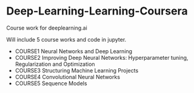 # Deep-Learning-Learning-Coursera
Course work for deeplearning.ai

Will include 5 course works and code in jupyter.

- COURSE1 Neural Networks and Deep Learning
- COURSE2 Improving Deep Neural Networks: Hyperparameter tuning, Regularization and Optimization
- COURSE3 Structuring Machine Learning Projects
- COURSE4 Convolutional Neural Networks
- COURSE5 Sequence Models

